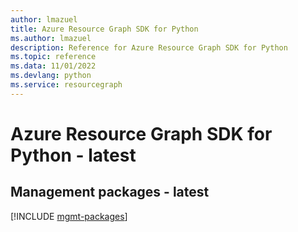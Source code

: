 ```yaml
---
author: lmazuel
title: Azure Resource Graph SDK for Python
ms.author: lmazuel
description: Reference for Azure Resource Graph SDK for Python
ms.topic: reference
ms.data: 11/01/2022
ms.devlang: python
ms.service: resourcegraph
---
```

# Azure Resource Graph SDK for Python - latest

## Management packages - latest
[!INCLUDE [mgmt-packages](resource-graph-mgmt-index.md)]